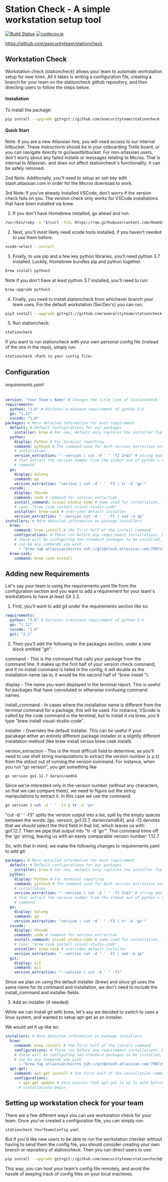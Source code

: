 <a id="markdown-SecDev Check" name="SecDev Check"></a>
# Station Check - A simple workstation setup tool
[![Build Status](https://travis-ci.com/asecurityteam/stationcheck.png?branch=master)](https://travis-ci.com/asecurityteam/stationcheck)
[![codecov.io](https://codecov.io/github/asecurityteam/stationcheck/coverage.svg?branch=master)](https://codecov.io/github/asecurityteam/stationcheck?branch=master)

<https://github.com/asecurityteam/stationcheck>

<a id="markdown-overview" name="overview"></a>
## Workstation Check

Workstation check (stationcheck) allows your team to automate workstation setup for new hires. All it takes is writing a configuration file, creating a branch for your team on the stationcheck github repository, and then directing users to follow the steps below.

#### Installation

To install the package:

```bash
pip install --upgrade git+git://github.com/asecurityteam/stationcheck
```


#### Quick Start

Note: If you are a new Atlassian hire, you will need access to our internal bitbucket. These instructions should be in your onboarding Trello board, or you can navigate directly to go/iwantbitbucket. For non-atlassian users, don't worry about any failed installs or messages relating to Micros. That is internal to Atlassian, and does not affect stationcheck's functionality. It can be safely removed.

2nd Note: Additionally, you'll need to setup an ssh key with stash.atlassian.com in order for the Micros download to work.

3rd Note: If you've already installed VSCode, don't worry if the version check fails on you. The version check only works for VSCode installations that have been installed via brew.

1. If you don't have Homebrew installed, go ahead and run:

```bash
/usr/bin/ruby -e "$(curl -fsSL https://raw.githubusercontent.com/Homebrew/install/master/install)"
```

2. Next, you'll most likely need xcode tools installed, if you haven't needed to use them before.

```bash
xcode-select --install
```

3. Finally, to use pip and a few key python libraries, you'll need python 3.7 installed. Luckily, Homebrew bundles pip and python together.

```bash
brew install python3
```
Note if you don't have at least python 3.7 installed, you'll need to run:

```bash
brew upgrade python3
```

4. Finally, you need to install stationcheck from whichever branch your team uses. For the default workstation (SecDev's) you can run:

```bash
pip3 install --upgrade git+git://github.com/asecurityteam/stationcheck
```

5. Run stationcheck:

```bash
stationcheck
```

If you want to run stationcheck with your own personal config file (instead of
  the one in the repo), simply run:

```bash
stationcheck <Path to your config file>
```


## Configuration

###### requirements.yaml

```yaml
version: "Your Team's Name" # Changes the title line of stationcheck
requirements:
  python: "3.6" # Dictates a minimum requirement of python 3.6
  go: "1.12"
  vscode: "1.0"
packages: # More detailed information for each requirement
  default: # Default configurations for our packages
    installer: brew # For now, default only replaces the installer field
  python:
    display: Python # For terminal reporting
    command: python3 # The command used for both version extraction and
    # installation
    version_extraction: "--version | cut -d ' ' -f2 2>&1" # string manipulations
    # that extract the version number from the stdout out of python's version
    # command
  go:
    display: Golang
    command: go
    version_extraction: "version | cut -d ' ' -f3 | tr -d 'go'"
  vscode:
    display: VScode
    command: code # command for version extraction
    install_command: visual-studio-code # name used for installation, in this
    # case: "brew cask install visual-studio-code"
    installer: brew-cask # overrides default installer
    version_extraction: "--version cut -d ' ' -f1 | sed -n 1p"
installers: # More detailed information on package installers
  brew:
    command: brew install # the first half of the install command
    configurations: # These run before any requirement installations. Usually,
    # these will be configuring non-standard packages to be installed, but they
    # can be any commands you wish
      - "brew tap atlassian/micros ssh://git@stash.atlassian.com:7997/micros/micros-cli-homebrew-tap.git" # taps Atlassian's tap for micros-cli
  brew-cask:
    command: brew cask install
```

## Adding new Requirements

Let's say your team is using the requirements.yaml file from the configuration section and you want to add a requirement for your team's workstations to have at least Git 2.2.

1. First, you'll want to add git under the requirements section like so:

```yaml
requirements:
  python: "3.6" # Dictates a minimum requirement of python 3.6
  go: "1.12"
  vscode: "1.0"
  git: "2.2"
```

2. Then you'll add the following to the packages section, under a new block entitled "git":

command - This is the command that calls your package from the command line. It makes up the first half of your version check command, and if no install command is listed in the config, it will double as the installation name (as in, it would be the second half of "brew install <installation name>").

display - The name you want displayed in the terminal report. This is useful for packages that have convoluted or otherwise confusing command names.

install_command - In cases where the installation name is different from the terminal command for a package, this will be used. For instance, VScode is called by the code command in the terminal, but to install it via brew, you'd type "brew install visual-studio-code".

installer - Overrides the default installer. This can be useful if your pacakage either an entirely different package installer or a slightly different installation method (like brew install versus brew cask install).

version_extraction - This is the most difficult field to determine, as you'll need to use shell string manipulations to extract the version number (x.y.z) from the stdout out of running the version command. For instance, when you run "go version", you get something like

```sh
go version go1.12.7 darwin/amd64
```

Since we're interested only in the version number (without any characters, so that we can compare them), we need to figure out the string manipulations to extract it. In this case we use the command:

```sh
go version | cut -d ' ' -f3 | tr -d 'go'
```

"cut -d ' ' -f3" splits the version output into a list, split by the empty spaces between the words: [go, version, go1.12.7, darwin/amd64], and -f3 denotes that we should select the third field in that list, which leaves us with: go1.12.7. Then we pipe that output into "tr -d 'go'". This command trims off the 'go' string, leaving us with an easily comparable version number: 1.12.7

So, with that in mind, we make the following changes to requirements.yaml to add git:

```yaml
packages: # More detailed information for each requirement
  default: # Default configurations for our packages
    installer: brew # For now, default only replaces the installer field
  python:
    display: Python # For terminal reporting
    command: python3 # The command used for both version extraction and
    # installation
    version_extraction: "--version | cut -d ' ' -f2 2>&1" # string manipulations
    # that extract the version number from the stdout out of python's version
    # command
  go:
    display: Golang
    command: go
    version_extraction: "version | cut -d ' ' -f3 | tr -d 'go'"
  vscode:
    display: VScode
    command: code # command for version extraction
    install_command: visual-studio-code # name used for installation, in this
    # case: "brew cask install visual-studio-code"
    installer: brew-cask # overrides default installer
    version_extraction: "--version cut -d ' ' -f1 | sed -n 1p"
  git:
    display: Git
    command: git
    version_extraction: "--version | cut -d ' ' -f3"
```

Since we plan on using the default installer (brew) and since git uses the same name for its command and installation, we don't need to include the install_command and installer fields.

3. Add an installer (if needed)

While we can install git with brew, let's say we decided to switch to uses a linux system, and wanted to setup apt-get as an installer.

We would set it up like so:

```yaml
installers: # More detailed information on package installers
  brew:
    command: brew install # the first half of the install command
    configurations: # These run before any requirement installations. Usually,
    # these will be configuring non-standard packages to be installed, but they
    # can be any commands you wish
      - "brew tap atlassian/micros ssh://git@stash.atlassian.com:7997/micros/micros-cli-homebrew-tap.git" # taps Atlassian's tap for micros-cli
  apt-get:
    command: apt-get install # the first half of the installation command
    configurations:
      - apt-get update # this ensures that apt-get is up to date before any
      # installations begin
```



## Setting up workstation check for your team

There are a few different ways you can use workstation check for your team. Once you've created a configuration file, you can simply run:

```bash
stationcheck YourTeamsConfig.yaml
```

But if you'd like new users to be able to run the workstation checker without having to send them the config file, you should consider creating your own branch or repository of stationcheck. Then you can direct users to use:

```bash
pip install --upgrade git+git://github.com/asecurityteam/stationcheck@<Your Branch Name>
```

This way, you can host your team's config file remotely, and avoid the hassle of keeping track of config files on your local machines.
